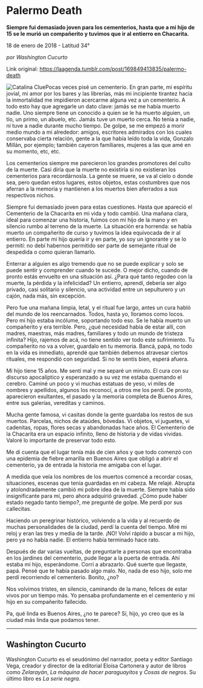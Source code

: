 # Palermo Death

**Siempre fui demasiado joven para los cementerios, hasta que a mi hijo de 15 se le murió un compañerito y tuvimos que ir al entierro en Chacarita.**

18 de enero de 2018 - Latitud 34°

_por Washington Cucurto_

Link original: https://laagenda.tumblr.com/post/169849413835/palermo-death

![Catalina Clue](https://64.media.tumblr.com/9e745800676041581ea8172e9d061610/tumblr_inline_pjzrn7Qyjp1t6q87u_500.jpg)Pocas veces pisé un cementerio. En gran parte, mi espíritu jovial, mi amor por los bares y las librerías, más mi incipiente tirantez hacia la inmortalidad me impidieron acercarme alguna vez a un cementerio. A todo esto hay que agregarle un dato clave: jamás se me había muerto nadie. Uno siempre tiene un conocido a quien se le ha muerto alguien, un tío, un primo, un abuelo, etc. Jamás tuve un muerto cerca. No tenía a nadie, ni tuve a nadie durante mucho tiempo. De golpe, se me empezó a morir medio mundo a mi alrededor: amigos, escritores admirados con los cuales conservaba cierta relación, gente a la que había leído toda la vida, Gonzalo Millán, por ejemplo; también cayeron familiares, mujeres a las que amé en su momento, etc, etc. 


Los cementerios siempre me parecieron los grandes promotores del culto de la muerte. Casi diría que la muerte no existiría si no existieran los cementerios para recordárnosla. La gente se muere, se va al cielo o donde sea, pero quedan estos lugares, estos objetos, estas costumbres que nos aferran a la memoria y mantienen a los muertos bien aferrados a sus respectivos nichos.


Siempre fui demasiado joven para estas cuestiones. Hasta que apareció el Cementerio de la Chacarita en mi vida y todo cambió. Una mañana clara, ideal para comenzar una historia, fuimos con mi hijo de la mano y en silencio rumbo al terreno de la muerte. La situación era horrenda: se había muerto un compañerito de curso y tuvimos la idea equivocada de ir al entierro. En parte mi hijo quería ir y en parte, yo soy un ignorante y se lo permití: no debí habernos permitido ser parte de semejante ritual de despedida o como quieran llamarlo.


Enterrar a alguien es algo tremendo que no se puede explicar y solo se puede sentir y comprender cuando te sucede. O mejor dicho, cuando de pronto estás envuelto en una situación así. ¿Para qué tanto regodeo con la muerte, la pérdida y la infelicidad? Un entierro, aprendí, debería ser algo privado, casi solitario y silencio, una actividad entre un sepulturero y un cajón, nada más, sin excepción. 


Pero fue una mañana limpia, letal, y el ritual fue largo, antes un cura habló del mundo de los reencarnados. Todos, hasta yo, lloramos como locos. Pero mi hijo estaba incólume, soportando todo eso. Se le había muerto un compañerito y era terrible. Pero, ¿qué necesidad había de estar allí, con madres, maestras, más madres, familiares y todo un mundo de tristeza infinita? Hijo, rajemos de acá, no tiene sentido ver todo este sufrimiento. Tu compañerito no va a volver, guardalo en tu memoria. Bancá, papá, no todo en la vida es inmediato, aprendé que también debemos atravesar ciertos rituales, me respondió con seguridad. Si no te sentís bien, esperá afuera. 


Mi hijo tiene 15 años. Me sentí mal y me separé un minuto. El cura con su discurso apocalíptico y esperanzado a su vez me estaba quemando el cerebro. Caminé un poco y vi muchas estatuas de yeso, vi miles de nombres y apellidos, algunos los reconocí, a otros me los perdí. De pronto, aparecieron exultantes, el pasado y la memoria completa de Buenos Aires, entre sus galerías, vereditas y caminos. 


Mucha gente famosa, vi casitas donde la gente guardaba los restos de sus muertos. Parcelas, nichos de ataúdes, bóvedas. Vi objetos, vi juguetes, vi cadenitas, ropas, flores secas y abandonadas hace años. El Cementerio de la Chacarita era un espacio infinito, lleno de historia y de vidas vividas. Valoré lo importante de preservar todo esto. 


Me di cuenta que el lugar tenía más de cien años y que todo comenzó con una epidemia de fiebre amarilla en Buenos Aires que obligó a abrir el cementerio, ya de entrada la historia me amigaba con el lugar.


A medida que veía los nombres de los muertos comencé a recordar cosas, situaciones, escenas que tenía guardadas en mi cabeza. Me relajé. Abrupta y atolondradamente cambió mi pobre idea de la muerte. Siempre había sido insignificante para mí, pero ahora adquirió gravedad. ¿Cómo pude haber estado negado tanto tiempo?, me pregunté de golpe. Me perdí por sus callecitas. 


Haciendo un peregrinar histórico, volviendo a la vida y al recuerdo de muchas personalidades de la ciudad, perdí la cuenta del tiempo. Miré mi reloj y eran las tres y media de la tarde. ¡NO! Volví rápido a buscar a mi hijo, pero ya no había nadie. El entierro había terminado hace rato. 


Después de dar varias vueltas, de preguntarle a personas que encontraba en los jardines del cementerio, pude llegar a la puerta de entrada. Ahí estaba mi hijo, esperándome. Corrí a abrazarlo. Qué suerte que llegaste, papá. Pensé que te había pasado algo malo. No, nada de eso hijo, solo me perdí recorriendo el cementerio. Bonito, ¿no?


Nos volvimos tristes, en silencio, caminando de la mano, felices de estar vivos por un tiempo más. Yo pensaba profundamente en el cementerio y mi hijo en su compañerito fallecido. 


Pa, qué linda es Buenos Aires, ¿no te parece? Sí, hijo, yo creo que es la ciudad más linda que podamos tener.




---

 Washington Cucurto
-------------------

 Washington Cucurto es el seudónimo del narrador, poeta y editor Santiago Vega, creador y director de la editorial Eloísa Cartonera y autor de libros como *Zelarayán*, *La máquina de hacer paraguayitos* y *Cosas de negros*. Su último libro es *La serie negra*. 

